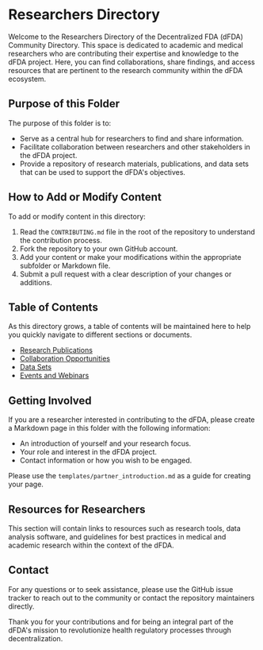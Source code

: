 # Researchers Directory

Welcome to the Researchers Directory of the Decentralized FDA (dFDA) Community Directory. This space is dedicated to academic and medical researchers who are contributing their expertise and knowledge to the dFDA project. Here, you can find collaborations, share findings, and access resources that are pertinent to the research community within the dFDA ecosystem.

## Purpose of this Folder

The purpose of this folder is to:
- Serve as a central hub for researchers to find and share information.
- Facilitate collaboration between researchers and other stakeholders in the dFDA project.
- Provide a repository of research materials, publications, and data sets that can be used to support the dFDA's objectives.

## How to Add or Modify Content

To add or modify content in this directory:
1. Read the `CONTRIBUTING.md` file in the root of the repository to understand the contribution process.
2. Fork the repository to your own GitHub account.
3. Add your content or make your modifications within the appropriate subfolder or Markdown file.
4. Submit a pull request with a clear description of your changes or additions.

## Table of Contents

As this directory grows, a table of contents will be maintained here to help you quickly navigate to different sections or documents.

- [Research Publications](#research-publications)
- [Collaboration Opportunities](#collaboration-opportunities)
- [Data Sets](#data-sets)
- [Events and Webinars](#events-and-webinars)

## Getting Involved

If you are a researcher interested in contributing to the dFDA, please create a Markdown page in this folder with the following information:
- An introduction of yourself and your research focus.
- Your role and interest in the dFDA project.
- Contact information or how you wish to be engaged.

Please use the `templates/partner_introduction.md` as a guide for creating your page.

## Resources for Researchers

This section will contain links to resources such as research tools, data analysis software, and guidelines for best practices in medical and academic research within the context of the dFDA.

## Contact

For any questions or to seek assistance, please use the GitHub issue tracker to reach out to the community or contact the repository maintainers directly.

Thank you for your contributions and for being an integral part of the dFDA's mission to revolutionize health regulatory processes through decentralization.

